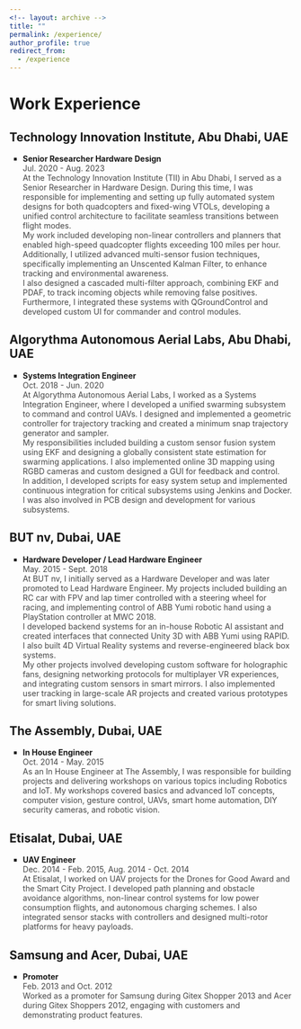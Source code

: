 ```yaml
---
<!-- layout: archive -->
title: ""
permalink: /experience/
author_profile: true
redirect_from:
  - /experience
---
```


<head>
<style>
p.research {
  text-align: justify;
}
div.title {
  text-align: left;
  font-weight: bold;
}
div.description {
  text-align: left;
  opacity: 0.8;
}
</style>
</head>

# Work Experience

## Technology Innovation Institute, Abu Dhabi, UAE

<ul style="list-style-type:square">

<li>
<div class="title">Senior Researcher Hardware Design</div>
<div class="description">Jul. 2020 - Aug. 2023</div>
<div class="description">
At the Technology Innovation Institute (TII) in Abu Dhabi, I served as a Senior Researcher in Hardware Design. During this time, I was responsible for implementing and setting up fully automated system designs for both quadcopters and fixed-wing VTOLs, developing a unified control architecture to facilitate seamless transitions between flight modes.
</div>
<div class="description">
My work included developing non-linear controllers and planners that enabled high-speed quadcopter flights exceeding 100 miles per hour. Additionally, I utilized advanced multi-sensor fusion techniques, specifically implementing an Unscented Kalman Filter, to enhance tracking and environmental awareness.
</div>
<div class="description">
I also designed a cascaded multi-filter approach, combining EKF and PDAF, to track incoming objects while removing false positives. Furthermore, I integrated these systems with QGroundControl and developed custom UI for commander and control modules.
</div>
</li>

</ul>

## Algorythma Autonomous Aerial Labs, Abu Dhabi, UAE

<ul style="list-style-type:square">

<li>
<div class="title">Systems Integration Engineer</div>
<div class="description">Oct. 2018 - Jun. 2020</div>
<div class="description">
At Algorythma Autonomous Aerial Labs, I worked as a Systems Integration Engineer, where I developed a unified swarming subsystem to command and control UAVs. I designed and implemented a geometric controller for trajectory tracking and created a minimum snap trajectory generator and sampler.
</div>
<div class="description">
My responsibilities included building a custom sensor fusion system using EKF and designing a globally consistent state estimation for swarming applications. I also implemented online 3D mapping using RGBD cameras and custom designed a GUI for feedback and control.
</div>
<div class="description">
In addition, I developed scripts for easy system setup and implemented continuous integration for critical subsystems using Jenkins and Docker. I was also involved in PCB design and development for various subsystems.
</div>
</li>

</ul>

## BUT nv, Dubai, UAE

<ul style="list-style-type:square">

<li>
<div class="title">Hardware Developer / Lead Hardware Engineer</div>
<div class="description">May. 2015 - Sept. 2018</div>
<div class="description">
At BUT nv, I initially served as a Hardware Developer and was later promoted to Lead Hardware Engineer. My projects included building an RC car with FPV and lap timer controlled with a steering wheel for racing, and implementing control of ABB Yumi robotic hand using a PlayStation controller at MWC 2018.
</div>
<div class="description">
I developed backend systems for an in-house Robotic AI assistant and created interfaces that connected Unity 3D with ABB Yumi using RAPID. I also built 4D Virtual Reality systems and reverse-engineered black box systems.
</div>
<div class="description">
My other projects involved developing custom software for holographic fans, designing networking protocols for multiplayer VR experiences, and integrating custom sensors in smart mirrors. I also implemented user tracking in large-scale AR projects and created various prototypes for smart living solutions.
</div>
</li>

</ul>

## The Assembly, Dubai, UAE

<ul style="list-style-type:square">

<li>
<div class="title">In House Engineer</div>
<div class="description">Oct. 2014 - May. 2015</div>
<div class="description">
As an In House Engineer at The Assembly, I was responsible for building projects and delivering workshops on various topics including Robotics and IoT. My workshops covered basics and advanced IoT concepts, computer vision, gesture control, UAVs, smart home automation, DIY security cameras, and robotic vision.
</div>
</li>

</ul>

## Etisalat, Dubai, UAE

<ul style="list-style-type:square">

<li>
<div class="title">UAV Engineer</div>
<div class="description">Dec. 2014 - Feb. 2015, Aug. 2014 - Oct. 2014</div>
<div class="description">
At Etisalat, I worked on UAV projects for the Drones for Good Award and the Smart City Project. I developed path planning and obstacle avoidance algorithms, non-linear control systems for low power consumption flights, and autonomous charging schemes. I also integrated sensor stacks with controllers and designed multi-rotor platforms for heavy payloads.
</div>
</li>

</ul>

## Samsung and Acer, Dubai, UAE

<ul style="list-style-type:square">

<li>
<div class="title">Promoter</div>
<div class="description">Feb. 2013 and Oct. 2012</div>
<div class="description">
Worked as a promoter for Samsung during Gitex Shopper 2013 and Acer during Gitex Shoppers 2012, engaging with customers and demonstrating product features.
</div>
</li>

</ul>
